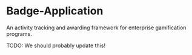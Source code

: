 Badge-Application
=================

An activity tracking and awarding framework for enterprise gamification programs.

TODO: We should probably update this!
